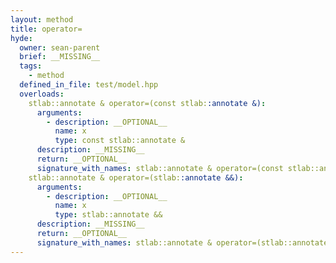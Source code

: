 ```yaml
---
layout: method
title: operator=
hyde:
  owner: sean-parent
  brief: __MISSING__
  tags:
    - method
  defined_in_file: test/model.hpp
  overloads:
    stlab::annotate & operator=(const stlab::annotate &):
      arguments:
        - description: __OPTIONAL__
          name: x
          type: const stlab::annotate &
      description: __MISSING__
      return: __OPTIONAL__
      signature_with_names: stlab::annotate & operator=(const stlab::annotate & x)
    stlab::annotate & operator=(stlab::annotate &&):
      arguments:
        - description: __OPTIONAL__
          name: x
          type: stlab::annotate &&
      description: __MISSING__
      return: __OPTIONAL__
      signature_with_names: stlab::annotate & operator=(stlab::annotate && x)
---
```

